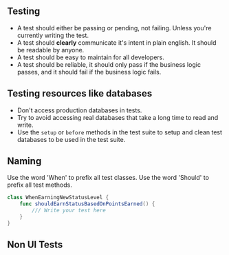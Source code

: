 ## Testing

* A test should either be passing or pending, not failing. Unless you're currently writing the test.
* A test should **clearly** communicate it's intent in plain english. It should be readable by anyone.
* A test should be easy to maintain for all developers.
* A test should be reliable, it should only pass if the business logic passes, and it should fail if the business logic fails.

## Testing resources like databases

* Don't access production databases in tests.
* Try to avoid accessing real databases that take a long time to read and write.
* Use the `setup` or `before` methods in the test suite to setup and clean test databases to be used in the test suite. 

## Naming
Use the word 'When' to prefix all test classes.
Use the word 'Should' to prefix all test methods.

```swift
class WhenEarningNewStatusLevel {
    func shouldEarnStatusBasedOnPointsEarned() {
        /// Write your test here
    }
}
```

## Non UI Tests